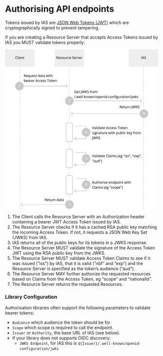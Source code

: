 # Authorising API endpoints

Tokens issued by IAS are [JSON Web Tokens (JWT)](https://datatracker.ietf.org/doc/html/rfc7519) which are cryptographically signed to prevent tampering.

If you are creating a Resource Server that accepts Access Tokens issued by IAS you MUST validate tokens properly:

![Authorising APIs Flow](assets/authorising_apis.jpg)

1. The Client calls the Resource Server with an Authorization header containing a bearer JWT Access Token issued by IAS.
2. The Resource Server checks if it has a cached RSA public key matching the incoming Access Token. If not, it requests a JSON Web Key Set (JWKS) from IAS.
3. IAS returns all of the public keys for its tokens in a JWKS response.
4. The Resource Server MUST validate the signature of the Access Token JWT using the RSA public key from the JWKS.
5. The Resource Server MUST validate Access Token Claims to see if it was issued (”iss”) by IAS, that it is valid (”nbf” and ”exp”) and the Resource Server is specified as the token’s audience (”aud”).
6. The Resource Server MAY further authorize the requested resources based on Claims from the Access Token, eg “scope” and “nationalId”.
7. The Resource Server returns the requested Resources.

### Library Configuration

Authorisation libraries often support the following parameters to validate bearer tokens:

- `Audience` which audience the token should be for.
- `Scope` which scope is required to call the endpoint.
- `Issuer` or `Authority`, the base URL of IAS (see below).
- If your library does not supports OIDC discovery:
  - `JWKS Endpoint`, for IAS this is `${Issuer}/.well-known/openid-configuration/jwks`
